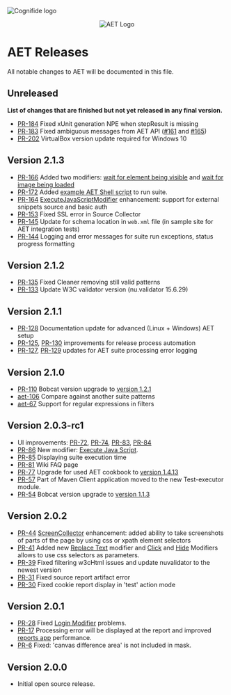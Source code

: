 ![Cognifide logo](http://cognifide.github.io/images/cognifide-logo.png)
<p align="center">
  <img src="https://github.com/Cognifide/aet/blob/master/misc/img/aet-logo-black.png?raw=true"
         alt="AET Logo"/>
</p>

# AET Releases
All notable changes to AET will be documented in this file.

## Unreleased
**List of changes that are finished but not yet released in any final version.**
- [PR-184](https://github.com/Cognifide/aet/pull/184) Fixed xUnit generation NPE when stepResult is missing
- [PR-183](https://github.com/Cognifide/aet/pull/183) Fixed ambiguous messages from AET API ([#161](https://github.com/Cognifide/aet/issues/161) and [#165](https://github.com/Cognifide/aet/issues/161))
- [PR-202](https://github.com/Cognifide/aet/pull/202) VirtualBox version update required for Windows 10

## Version 2.1.3
- [PR-166](https://github.com/Cognifide/aet/pull/166) Added two modifiers: [wait for element being visible](https://github.com/Cognifide/aet/wiki/WaitForElementToBeVisibleModifier) and [wait for image being loaded](https://github.com/Cognifide/aet/wiki/WaitForImageCompletionModifier)
- [PR-172](https://github.com/Cognifide/aet/pull/172) Added [example AET Shell script](https://github.com/Cognifide/aet/wiki/ClientScripts) to run suite.
- [PR-164](https://github.com/Cognifide/aet/pull/164) [ExecuteJavaScriptModifier](https://github.com/Cognifide/aet/wiki/ExecuteJavaScriptModifier) enhancement: support for external snippets source and basic auth
- [PR-153](https://github.com/Cognifide/aet/pull/153) Fixed SSL error in Source Collector
- [PR-145](https://github.com/Cognifide/aet/pull/145) Update for schema location in `web.xml` file (in sample site for AET integration tests)
- [PR-144](https://github.com/Cognifide/aet/pull/144) Logging and error messages for suite run exceptions, status progress formatting

## Version 2.1.2

- [PR-135](https://github.com/Cognifide/aet/pull/135) Fixed Cleaner removing still valid patterns
- [PR-133](https://github.com/Cognifide/aet/pull/133) Update W3C validator version (nu.validator 15.6.29)

## Version 2.1.1

- [PR-128](https://github.com/Cognifide/aet/pull/128) Documentation update for advanced (Linux + Windows) AET setup
- [PR-125](https://github.com/Cognifide/aet/pull/125), [PR-130](https://github.com/Cognifide/aet/pull/130) improvements for release process automation
- [PR-127](https://github.com/Cognifide/aet/pull/127), [PR-129](https://github.com/Cognifide/aet/pull/129) updates for AET suite processing error logging

## Version 2.1.0

- [PR-110](https://github.com/Cognifide/aet/pull/110) Bobcat version upgrade to [version 1.2.1](https://github.com/Cognifide/bobcat/releases/tag/1.2.1)
- [aet-106](https://github.com/Cognifide/aet/issues/106) Compare against another suite patterns
- [aet-67](https://github.com/Cognifide/aet/issues/67) Support for regular expressions in filters

## Version 2.0.3-rc1

- UI improvements: [PR-72](https://github.com/Cognifide/aet/pull/72), [PR-74](https://github.com/Cognifide/aet/pull/74), [PR-83](https://github.com/Cognifide/aet/pull/83), [PR-84](https://github.com/Cognifide/aet/pull/84)
- [PR-86](https://github.com/Cognifide/aet/pull/86) New modifier: [Execute Java Script](https://github.com/Cognifide/aet/wiki/ExecuteJavaScriptModifier).
- [PR-85](https://github.com/Cognifide/aet/pull/85) Displaying suite execution time
- [PR-81](https://github.com/Cognifide/aet/pull/81) Wiki FAQ page
- [PR-77](https://github.com/Cognifide/aet/pull/77) Upgrade for used AET cookbook to [version 1.4.13](https://supermarket.chef.io/cookbooks/aet/versions/1.4.13)
- [PR-57](https://github.com/Cognifide/aet/pull/57) Part of Maven Client application moved to the new Test-executor module.
- [PR-54](https://github.com/Cognifide/aet/pull/54) Bobcat version upgrade to [version 1.1.3](https://github.com/Cognifide/bobcat/releases/tag/1.1.3)

## Version 2.0.2
- [PR-44](https://github.com/Cognifide/aet/pull/44) [ScreenCollector](https://github.com/Cognifide/aet/wiki/ScreenCollector) enhancement: added ability to take screenshots of parts of the page by using css or xpath element selectors
- [PR-41](https://github.com/Cognifide/aet/pull/41) Added new [Replace Text](https://github.com/Cognifide/aet/wiki/ReplaceTextModifier) modifier and  [Click](https://github.com/Cognifide/aet/wiki/ClickModifier)
 and [Hide](https://github.com/Cognifide/aet/wiki/HideModifier) Modifiers allows to use css selectors as parameters. 
- [PR-39](https://github.com/Cognifide/aet/pull/39) Fixed filtering w3cHtml issues and update nuvalidator to the newest version
- [PR-31](https://github.com/Cognifide/aet/pull/31) Fixed source report artifact error
- [PR-30](https://github.com/Cognifide/aet/pull/30) Fixed cookie report display in 'test' action mode

## Version 2.0.1
- [PR-28](https://github.com/Cognifide/aet/pull/28) Fixed [Login Modifier](https://github.com/Cognifide/aet/wiki/LoginModifier) problems.
- [PR-17](https://github.com/Cognifide/aet/pull/17) Processing error will be displayed at the report and improved [reports app](https://github.com/Cognifide/aet/wiki/SuiteReport) performance.
- [PR-6](https://github.com/Cognifide/aet/pull/6) Fixed: 'canvas difference area' is not included in mask.

## Version 2.0.0
- Initial open source release.
